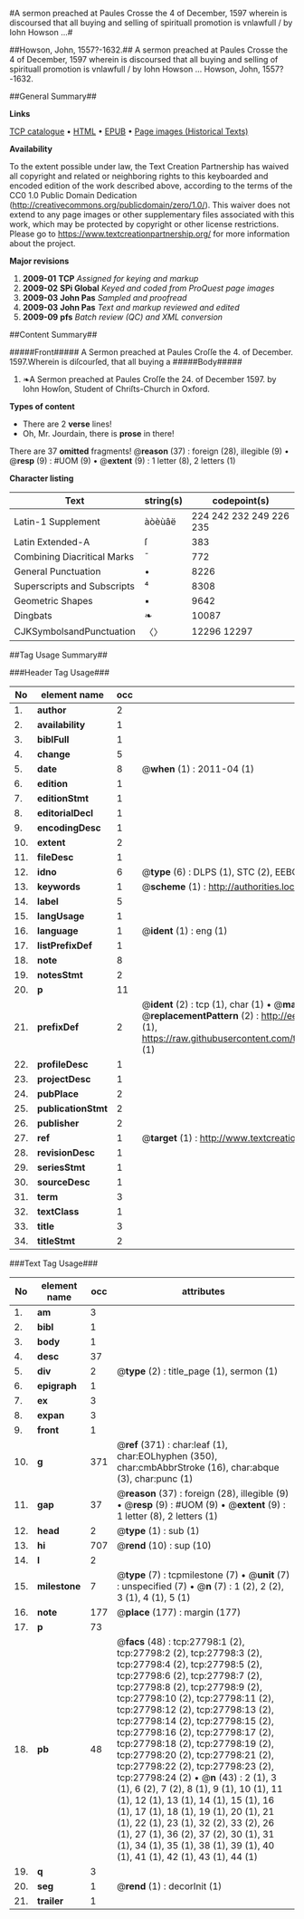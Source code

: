 #A sermon preached at Paules Crosse the 4 of December, 1597 wherein is discoursed that all buying and selling of spirituall promotion is vnlawfull / by Iohn Howson ...#

##Howson, John, 1557?-1632.##
A sermon preached at Paules Crosse the 4 of December, 1597 wherein is discoursed that all buying and selling of spirituall promotion is vnlawfull / by Iohn Howson ...
Howson, John, 1557?-1632.

##General Summary##

**Links**

[TCP catalogue](http://www.ota.ox.ac.uk/tcp/)  • 
[HTML](http://tei.it.ox.ac.uk/tcp/Texts-HTML/free/A03/A03763.html)  • 
[EPUB](http://tei.it.ox.ac.uk/tcp/Texts-EPUB/free/A03/A03763.epub) • 
[Page images (Historical Texts)](https://historicaltexts.jisc.ac.uk/eebo-24582832e)

**Availability**

To the extent possible under law, the Text Creation Partnership has waived all copyright and related or neighboring rights to this keyboarded and encoded edition of the work described above, according to the terms of the CC0 1.0 Public Domain Dedication (http://creativecommons.org/publicdomain/zero/1.0/). This waiver does not extend to any page images or other supplementary files associated with this work, which may be protected by copyright or other license restrictions. Please go to https://www.textcreationpartnership.org/ for more information about the project.

**Major revisions**

1. __2009-01__ __TCP__ *Assigned for keying and markup*
1. __2009-02__ __SPi Global__ *Keyed and coded from ProQuest page images*
1. __2009-03__ __John Pas__ *Sampled and proofread*
1. __2009-03__ __John Pas__ *Text and markup reviewed and edited*
1. __2009-09__ __pfs__ *Batch review (QC) and XML conversion*

##Content Summary##

#####Front#####
A Sermon preached at Paules Croſſe the 4. of December. 1597.Wherein is diſcourſed, that all buying a
#####Body#####

1. ❧A Sermon preached at Paules Croſſe the 24. of December 1597. by Iohn Howſon, Student of Chriſts-Church in Oxford.

**Types of content**

  * There are 2 **verse** lines!
  * Oh, Mr. Jourdain, there is **prose** in there!

There are 37 **omitted** fragments! 
 @__reason__ (37) : foreign (28), illegible (9)  •  @__resp__ (9) : #UOM (9)  •  @__extent__ (9) : 1 letter (8), 2 letters (1)

**Character listing**


|Text|string(s)|codepoint(s)|
|---|---|---|
|Latin-1 Supplement|àòèùâë|224 242 232 249 226 235|
|Latin Extended-A|ſ|383|
|Combining             Diacritical Marks|̄|772|
|General Punctuation|•|8226|
|Superscripts             and Subscripts|⁴|8308|
|Geometric Shapes|▪|9642|
|Dingbats|❧|10087|
|CJKSymbolsandPunctuation|〈〉|12296 12297|

##Tag Usage Summary##

###Header Tag Usage###

|No|element name|occ|attributes|
|---|---|---|---|
|1.|__author__|2||
|2.|__availability__|1||
|3.|__biblFull__|1||
|4.|__change__|5||
|5.|__date__|8| @__when__ (1) : 2011-04 (1)|
|6.|__edition__|1||
|7.|__editionStmt__|1||
|8.|__editorialDecl__|1||
|9.|__encodingDesc__|1||
|10.|__extent__|2||
|11.|__fileDesc__|1||
|12.|__idno__|6| @__type__ (6) : DLPS (1), STC (2), EEBO-CITATION (1), OCLC (1), VID (1)|
|13.|__keywords__|1| @__scheme__ (1) : http://authorities.loc.gov/ (1)|
|14.|__label__|5||
|15.|__langUsage__|1||
|16.|__language__|1| @__ident__ (1) : eng (1)|
|17.|__listPrefixDef__|1||
|18.|__note__|8||
|19.|__notesStmt__|2||
|20.|__p__|11||
|21.|__prefixDef__|2| @__ident__ (2) : tcp (1), char (1)  •  @__matchPattern__ (2) : ([0-9\-]+):([0-9IVX]+) (1), (.+) (1)  •  @__replacementPattern__ (2) : http://eebo.chadwyck.com/downloadtiff?vid=$1&page=$2 (1), https://raw.githubusercontent.com/textcreationpartnership/Texts/master/tcpchars.xml#$1 (1)|
|22.|__profileDesc__|1||
|23.|__projectDesc__|1||
|24.|__pubPlace__|2||
|25.|__publicationStmt__|2||
|26.|__publisher__|2||
|27.|__ref__|1| @__target__ (1) : http://www.textcreationpartnership.org/docs/. (1)|
|28.|__revisionDesc__|1||
|29.|__seriesStmt__|1||
|30.|__sourceDesc__|1||
|31.|__term__|3||
|32.|__textClass__|1||
|33.|__title__|3||
|34.|__titleStmt__|2||


###Text Tag Usage###

|No|element name|occ|attributes|
|---|---|---|---|
|1.|__am__|3||
|2.|__bibl__|1||
|3.|__body__|1||
|4.|__desc__|37||
|5.|__div__|2| @__type__ (2) : title_page (1), sermon (1)|
|6.|__epigraph__|1||
|7.|__ex__|3||
|8.|__expan__|3||
|9.|__front__|1||
|10.|__g__|371| @__ref__ (371) : char:leaf (1), char:EOLhyphen (350), char:cmbAbbrStroke (16), char:abque (3), char:punc (1)|
|11.|__gap__|37| @__reason__ (37) : foreign (28), illegible (9)  •  @__resp__ (9) : #UOM (9)  •  @__extent__ (9) : 1 letter (8), 2 letters (1)|
|12.|__head__|2| @__type__ (1) : sub (1)|
|13.|__hi__|707| @__rend__ (10) : sup (10)|
|14.|__l__|2||
|15.|__milestone__|7| @__type__ (7) : tcpmilestone (7)  •  @__unit__ (7) : unspecified (7)  •  @__n__ (7) : 1 (2), 2 (2), 3 (1), 4 (1), 5 (1)|
|16.|__note__|177| @__place__ (177) : margin (177)|
|17.|__p__|73||
|18.|__pb__|48| @__facs__ (48) : tcp:27798:1 (2), tcp:27798:2 (2), tcp:27798:3 (2), tcp:27798:4 (2), tcp:27798:5 (2), tcp:27798:6 (2), tcp:27798:7 (2), tcp:27798:8 (2), tcp:27798:9 (2), tcp:27798:10 (2), tcp:27798:11 (2), tcp:27798:12 (2), tcp:27798:13 (2), tcp:27798:14 (2), tcp:27798:15 (2), tcp:27798:16 (2), tcp:27798:17 (2), tcp:27798:18 (2), tcp:27798:19 (2), tcp:27798:20 (2), tcp:27798:21 (2), tcp:27798:22 (2), tcp:27798:23 (2), tcp:27798:24 (2)  •  @__n__ (43) : 2 (1), 3 (1), 6 (2), 7 (2), 8 (1), 9 (1), 10 (1), 11 (1), 12 (1), 13 (1), 14 (1), 15 (1), 16 (1), 17 (1), 18 (1), 19 (1), 20 (1), 21 (1), 22 (1), 23 (1), 32 (2), 33 (2), 26 (1), 27 (1), 36 (2), 37 (2), 30 (1), 31 (1), 34 (1), 35 (1), 38 (1), 39 (1), 40 (1), 41 (1), 42 (1), 43 (1), 44 (1)|
|19.|__q__|3||
|20.|__seg__|1| @__rend__ (1) : decorInit (1)|
|21.|__trailer__|1||
